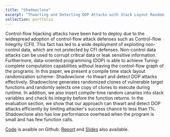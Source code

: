 ```yaml
---
title: "Shadowclone"
excerpt: "Thwarting and Detecting DOP Attacks with Stack Layout Randomization and Canary<br/><img src='/images/583overview.png'>"
collection: portfolio
---
```


Control-flow hijacking attacks have been hard to deploy due to the widespread adoption of control-flow attack defenses such as Control-flow Integrity (CFI). This fact has led to a wide deployment of exploiting non-control data, which are not protected by CFI defenses. Non-control data attacks can be used to corrupt critical data or leak sensitive information. Furthermore, data-oriented programming (DOP) is able to achieve Turing-complete computation capabilities without leaving the control-flow graph of the programs.
In this paper, we present a compile time stack layout randomization scheme- Shadowclone -to thwart and detect DOP attacks effectively. Shadowclone generates randomized clones of vulnerable target functions and randomly selects one copy of clones to execute during runtime. In addition, we also insert compile-time random canaries into stack variables and check its integrity before the function returns. In the evaluation section, we show that our approach can thwart and detect DOP attacks efficiently by limiting attacker's success chance to less than 1%. Shadowclone also has low performance overhead when the program is small and has few function calls.

[Code](https://github.com/shibo-chen/Shadowclone) is avaible on Github.
[Report](../_site/files/shadowclone_report.pdf) and [Slides](../_site/files/shadowclone_report.pdf) also available.